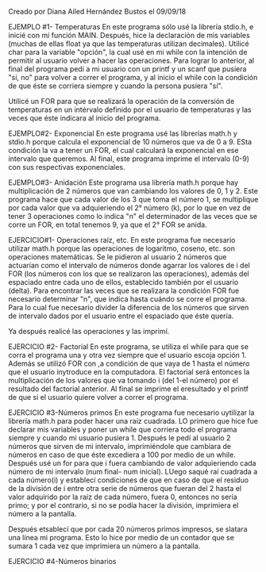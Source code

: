 Creado por Diana Ailed Hernández Bustos el 09/09/18

EJEMPLO #1- Temperaturas
En este programa sólo usé la librería stdio.h, e inicié con mi función MAIN. Después, hice la declaración de mis variables (muchas de ellas float ya que las temperaturas utilizan decimales). Utilicé char para la variable "opción", la cual usé en mi while con la intención de permitir al usuario volver a hacer las operaciones. Para lograr lo anterior, al final del programa pedí a mi usuario con un printf y un scanf que pusiera "sí, no" para volver a correr el programa, y al inicio el while con la condición de que éste se corriera siempre y cuando la persona pusiera "sí". 

Utilicé un FOR para que se realizará la operación de la conversión de temperaturas en un intérvalo definido por el usuario de temperaturas y las veces que éste indicara al inicio del programa.

EJEMPLO#2- Exponencial
En este programa usé las librerías math.h y stdio.h porque calcula el exponencial de 10 números que va de 0 a 9. ESta condición la va a tener un FOR, el cual calculará la exponencial en ese intervalo que queremos. Al final, este programa imprime el intervalo (0-9) con sus respectivas exponenciales.

EJEMPLO#3- Anidación
Este programa usa librería math.h porque hay multiplicación de 2 números que van cambiando los valores de 0, 1 y 2. Este programa hace que cada valor de los 3 que toma el número 1, se multiplique por cada valor que va adquieriendo el 2° número (k), por lo que en vez de tener 3 operaciones como lo indica "n" el determinador de las veces que se corre un FOR, en total tenemos 9, ya que el 2° FOR se anida.

EJERCICIO#1- Operaciones raíz, etc.
En este programa fue necesario utilizar math.h porque las operaciones de logaritmo, coseno, etc. son operaciones matemáticas. Se le pidieron al usuario 2 números que actuarían como el intervalo de números donde agarrar los valores de i del FOR (los números con los que se realizaron las operaciones), además del espaciado entre cada uno de ellos, establecido también por el usuario (delta). Para encontrar las veces que se realizara la condición FOR fue necesario determinar "n", que indica hasta cuándo se corre el programa. Para lo cual fue necesario divider la diferencia de los números que sirven de intervalo dados por el usuario entre el espaciado que éste quería.

Ya después realicé las operaciones y las imprimí.

EJERCICIO #2- Factorial
En este programa, se utiliza el while para que se corra el programa una y otra vez siempre que el usuario escoja opción 1. Además se utilizó FOR con ,a condición de que vaya de 1 hasta el número que el usuario inytroduce en la computadora. El factorial será entonces la multiplicación de los valores que va tomando i (del 1-el número) por el resultado del factorial anterior. Al final se imprime el eresultado y el printf de que si el usuario quiere volver a correr el programa.

EJERCICIO #3-Números primos
En este programa fue necesario uytilizar la librería math.h para poder hacer una raíz cuadrada. LO primero que hice fue declarar mis variables y poner un while que corriera todo el programa siempre y cuando mi usuario pusiera 1. Después le pedí al usuario 2 números que sirven de mi intervalo, imprimiéndole que cambiara de números en caso de que éste excediera a 100 por medio de un while. 
Después usé un for para que i fuera cambiando de valor adquieriendo cada número de mi intervalo (num final- num inicial). LUego saqué raí cuadrada a cada número(i) y establecí condiciones de que en caso de que el residuo de la división de i entre otra serie de números que fueran del 2 hasta el valor adquirido por la raíz de cada número, fuera 0, entonces no sería primo; y por el contrario, si no se podía hacer la división, imprimiera el número a la pantalla.

Después etsablecí que por cada 20 números primos impresos, se slatara una línea mi programa. Esto lo hice por medio de un contador que se sumara 1 cada vez que imprimiera un número a la pantalla.

EJERCICIO #4-Números binarios




